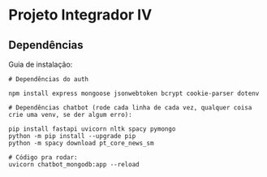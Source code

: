 # Projeto Integrador IV
## Dependências

Guia de instalação:

```shell
# Dependências do auth

npm install express mongoose jsonwebtoken bcrypt cookie-parser dotenv

# Dependências chatbot (rode cada linha de cada vez, qualquer coisa crie uma venv, se der algum erro):

pip install fastapi uvicorn nltk spacy pymongo
python -m pip install --upgrade pip
python -m spacy download pt_core_news_sm

# Código pra rodar: 
uvicorn chatbot_mongodb:app --reload

```
